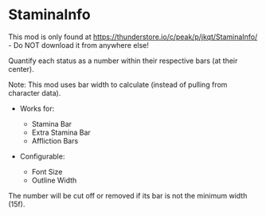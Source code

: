 # StaminaInfo

This mod is only found at https://thunderstore.io/c/peak/p/jkqt/StaminaInfo/ - Do NOT download it from anywhere else!

Quantify each status as a number within their respective bars (at their center).

Note: This mod uses bar width to calculate (instead of pulling from character data).

- Works for:
  - Stamina Bar
  - Extra Stamina Bar
  - Affliction Bars

- Configurable:
  - Font Size
  - Outline Width

The number will be cut off or removed if its bar is not the minimum width (15f).
